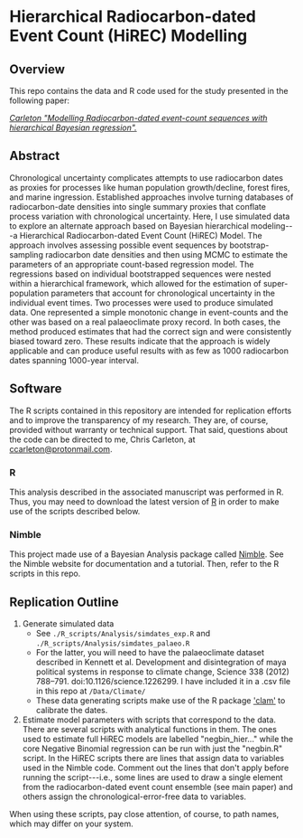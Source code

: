 
# Hierarchical Radiocarbon-dated Event Count (HiREC) Modelling
## Overview
This repo contains the data and R code used for the study presented in the following paper:

[*Carleton "Modelling Radiocarbon-dated event-count sequences with hierarchical Bayesian regression".*]()

## Abstract
Chronological uncertainty complicates attempts to use radiocarbon dates as proxies for processes like human population growth/decline, forest fires, and marine ingression. Established approaches involve turning databases of radiocarbon-date densities into single summary proxies that conflate process variation with chronological uncertainty. Here, I use simulated data to explore an alternate approach based on Bayesian hierarchical modeling---a Hierarchical Radiocarbon-dated Event Count (HiREC) Model. The approach involves assessing possible event sequences by bootstrap-sampling radiocarbon date densities and then using MCMC to estimate the parameters of an appropriate count-based regression model. The regressions based on individual bootstrapped sequences were nested within a hierarchical framework, which allowed for the estimation of super-population parameters that account for chronological uncertainty in the individual event times. Two processes were used to produce simulated data. One represented a simple monotonic change in event-counts and the other was based on a real palaeoclimate proxy record. In both cases, the method produced estimates that had the correct sign and were consistently biased toward zero. These results indicate that the approach is widely applicable and can produce useful results with as few as 1000 radiocarbon dates spanning 1000-year interval.

## Software
The R scripts contained in this repository are intended for replication efforts and to improve the transparency of my research. They are, of course, provided without warranty or technical support. That said, questions about the code can be directed to me, Chris Carleton, at ccarleton@protonmail.com.

### R
This analysis described in the associated manuscript was performed in R. Thus, you may need to download the latest version of [R](https://www.r-project.org/) in order to make use of the scripts described below.

### Nimble
This project made use of a Bayesian Analysis package called [Nimble](https://r-nimble.org/). See the Nimble website for documentation and a tutorial. Then, refer to the R scripts in this repo.


## Replication Outline
1. Generate simulated data
   * See `./R_scripts/Analysis/simdates_exp.R` and `./R_scripts/Analysis/simdates_palaeo.R`
   * For the latter, you will need to have the palaeoclimate dataset described in Kennett et al. Development and disintegration of maya political systems in response to climate change, Science 338 (2012) 788–791. doi:10.1126/science.1226299. I have included it in a .csv file in this repo at `/Data/Climate/`
   * These data generating scripts make use of the R package ['clam'](http://www.chrono.qub.ac.uk/blaauw/clam.html) to calibrate the dates.
2. Estimate model parameters with scripts that correspond to the data. There are several scripts with analytical functions in them. The ones used to estimate full HiREC models are labelled "negbin_hier..." while the core Negative Binomial regression can be run with just the "negbin.R" script. In the HiREC scripts there are lines that assign data to variables used in the Nimble code. Comment out the lines that don't apply before running the script---i.e., some lines are used to draw a single element from the radiocarbon-dated event count ensemble (see main paper) and others assign the chronological-error-free data to variables.

When using these scripts, pay close attention, of course, to path names, which may differ on your system.
